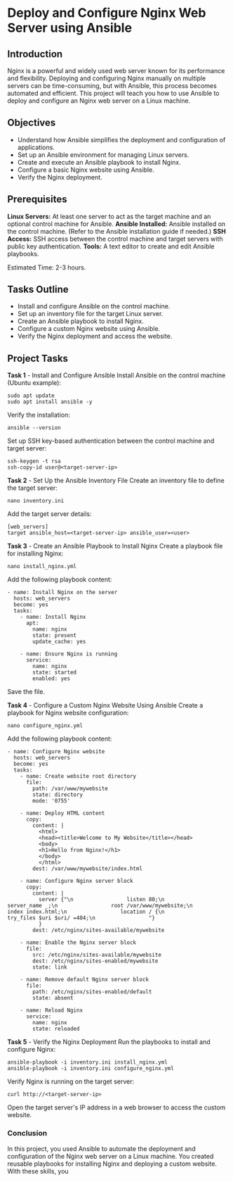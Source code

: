 # Deploy and Configure Nginx Web Server using Ansible
## Introduction
Nginx is a powerful and widely used web server known for its performance and flexibility. Deploying and configuring Nginx manually on multiple servers can be time-consuming, but with Ansible, this process becomes automated and efficient. This project will teach you how to use Ansible to deploy and configure an Nginx web server on a Linux machine.

## Objectives
* Understand how Ansible simplifies the deployment and configuration of applications.
* Set up an Ansible environment for managing Linux servers.
* Create and execute an Ansible playbook to install Nginx.
* Configure a basic Nginx website using Ansible.
* Verify the Nginx deployment.
## Prerequisites
**Linux Servers:** At least one server to act as the target machine and an optional control machine for Ansible.
**Ansible Installed:** Ansible installed on the control machine. (Refer to the Ansible installation guide if needed.)
**SSH Access:** SSH access between the control machine and target servers with public key authentication.
**Tools:** A text editor to create and edit Ansible playbooks.

Estimated Time: 2-3 hours.
## Tasks Outline
* Install and configure Ansible on the control machine.
* Set up an inventory file for the target Linux server.
* Create an Ansible playbook to install Nginx.
* Configure a custom Nginx website using Ansible.
* Verify the Nginx deployment and access the website.
## Project Tasks
**Task 1** - Install and Configure Ansible
Install Ansible on the control machine (Ubuntu example):
```
sudo apt update
sudo apt install ansible -y
```
Verify the installation:
```
ansible --version
```
Set up SSH key-based authentication between the control machine and target server:
```
ssh-keygen -t rsa
ssh-copy-id user@<target-server-ip>
```
**Task 2** - Set Up the Ansible Inventory File
Create an inventory file to define the target server:
```
nano inventory.ini
```
Add the target server details:
```
[web_servers]
target ansible_host=<target-server-ip> ansible_user=<user>
```
**Task 3** - Create an Ansible Playbook to Install Nginx
Create a playbook file for installing Nginx:
```
nano install_nginx.yml
```
Add the following playbook content:
```
- name: Install Nginx on the server
  hosts: web_servers
  become: yes
  tasks:
    - name: Install Nginx
      apt:
        name: nginx
        state: present
        update_cache: yes

    - name: Ensure Nginx is running
      service:
        name: nginx
        state: started
        enabled: yes
```
Save the file.

**Task 4** - Configure a Custom Nginx Website Using Ansible
Create a playbook for Nginx website configuration:
```
nano configure_nginx.yml
```
Add the following playbook content:

```
- name: Configure Nginx website
  hosts: web_servers
  become: yes
  tasks:
    - name: Create website root directory
      file:
        path: /var/www/mywebsite
        state: directory
        mode: '0755'

    - name: Deploy HTML content
      copy:
        content: |
          <html>
          <head><title>Welcome to My Website</title></head>
          <body>
          <h1>Hello from Nginx!</h1>
          </body>
          </html>
        dest: /var/www/mywebsite/index.html

    - name: Configure Nginx server block
      copy:
        content: |
          server {"\n                 listen 80;\n                 server_name _;\n                 root /var/www/mywebsite;\n                 index index.html;\n                 location / {\n                     try_files $uri $uri/ =404;\n                 "}
          }
        dest: /etc/nginx/sites-available/mywebsite

    - name: Enable the Nginx server block
      file:
        src: /etc/nginx/sites-available/mywebsite
        dest: /etc/nginx/sites-enabled/mywebsite
        state: link

    - name: Remove default Nginx server block
      file:
        path: /etc/nginx/sites-enabled/default
        state: absent

    - name: Reload Nginx
      service:
        name: nginx
        state: reloaded
```
**Task 5** - Verify the Nginx Deployment
Run the playbooks to install and configure Nginx:


```
ansible-playbook -i inventory.ini install_nginx.yml
ansible-playbook -i inventory.ini configure_nginx.yml
```
Verify Nginx is running on the target server:
```
curl http://<target-server-ip>
```
Open the target server's IP address in a web browser to access the custom website.

### Conclusion
In this project, you used Ansible to automate the deployment and configuration of the Nginx web server on a Linux machine. You created reusable playbooks for installing Nginx and deploying a custom website. With these skills, you 

